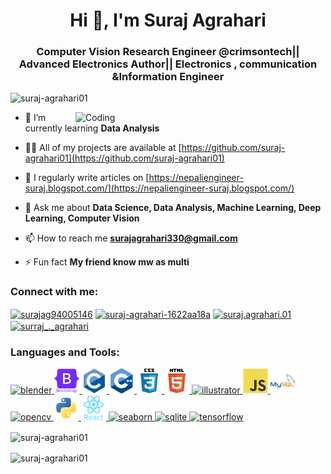 <h1 align="center">Hi 👋, I'm Suraj Agrahari</h1>
<h3 align="center">Computer Vision Research Engineer @crimsontech|| Advanced Electronics Author|| Electronics , communication &Information Engineer</h3>

<p align="left"> <img src="https://komarev.com/ghpvc/?username=suraj-agrahari01&label=Profile%20views&color=0e75b6&style=flat" alt="suraj-agrahari01" /> </p>
<img align="right" alt="Coding" width="400" src="https://static.wixstatic.com/media/150de2_a9eb02ba122448e981e50392dc853f6a~mv2.gif">

- 🌱 I’m currently learning **Data Analysis**

- 👨‍💻 All of my projects are available at [https://github.com/suraj-agrahari01](https://github.com/suraj-agrahari01)

- 📝 I regularly write articles on [https://nepaliengineer-suraj.blogspot.com/](https://nepaliengineer-suraj.blogspot.com/)

- 💬 Ask me about **Data Science, Data Analysis, Machine Learning, Deep Learning, Computer Vision**

- 📫 How to reach me **surajagrahari330@gmail.com**

- ⚡ Fun fact **My friend know mw as multi**

<h3 align="left">Connect with me:</h3>
<p align="left">
<a href="https://twitter.com/surajag94005146" target="blank"><img align="center" src="https://raw.githubusercontent.com/rahuldkjain/github-profile-readme-generator/master/src/images/icons/Social/twitter.svg" alt="surajag94005146" height="30" width="40" /></a>
<a href="https://linkedin.com/in/suraj-agrahari-1622aa18a" target="blank"><img align="center" src="https://raw.githubusercontent.com/rahuldkjain/github-profile-readme-generator/master/src/images/icons/Social/linked-in-alt.svg" alt="suraj-agrahari-1622aa18a" height="30" width="40" /></a>
<a href="https://fb.com/suraj.agrahari.01" target="blank"><img align="center" src="https://raw.githubusercontent.com/rahuldkjain/github-profile-readme-generator/master/src/images/icons/Social/facebook.svg" alt="suraj.agrahari.01" height="30" width="40" /></a>
<a href="https://instagram.com/surraj_._agrahari" target="blank"><img align="center" src="https://raw.githubusercontent.com/rahuldkjain/github-profile-readme-generator/master/src/images/icons/Social/instagram.svg" alt="surraj_._agrahari" height="30" width="40" /></a>
</p>

<h3 align="left">Languages and Tools:</h3>
<p align="left"> <a href="https://www.blender.org/" target="_blank" rel="noreferrer"> <img src="https://download.blender.org/branding/community/blender_community_badge_white.svg" alt="blender" width="40" height="40"/> </a> <a href="https://getbootstrap.com" target="_blank" rel="noreferrer"> <img src="https://raw.githubusercontent.com/devicons/devicon/master/icons/bootstrap/bootstrap-plain-wordmark.svg" alt="bootstrap" width="40" height="40"/> </a> <a href="https://www.cprogramming.com/" target="_blank" rel="noreferrer"> <img src="https://raw.githubusercontent.com/devicons/devicon/master/icons/c/c-original.svg" alt="c" width="40" height="40"/> </a> <a href="https://www.w3schools.com/cpp/" target="_blank" rel="noreferrer"> <img src="https://raw.githubusercontent.com/devicons/devicon/master/icons/cplusplus/cplusplus-original.svg" alt="cplusplus" width="40" height="40"/> </a> <a href="https://www.w3schools.com/css/" target="_blank" rel="noreferrer"> <img src="https://raw.githubusercontent.com/devicons/devicon/master/icons/css3/css3-original-wordmark.svg" alt="css3" width="40" height="40"/> </a> <a href="https://www.w3.org/html/" target="_blank" rel="noreferrer"> <img src="https://raw.githubusercontent.com/devicons/devicon/master/icons/html5/html5-original-wordmark.svg" alt="html5" width="40" height="40"/> </a> <a href="https://www.adobe.com/in/products/illustrator.html" target="_blank" rel="noreferrer"> <img src="https://www.vectorlogo.zone/logos/adobe_illustrator/adobe_illustrator-icon.svg" alt="illustrator" width="40" height="40"/> </a> <a href="https://developer.mozilla.org/en-US/docs/Web/JavaScript" target="_blank" rel="noreferrer"> <img src="https://raw.githubusercontent.com/devicons/devicon/master/icons/javascript/javascript-original.svg" alt="javascript" width="40" height="40"/> </a> <a href="https://www.mysql.com/" target="_blank" rel="noreferrer"> <img src="https://raw.githubusercontent.com/devicons/devicon/master/icons/mysql/mysql-original-wordmark.svg" alt="mysql" width="40" height="40"/> </a> <a href="https://opencv.org/" target="_blank" rel="noreferrer"> <img src="https://www.vectorlogo.zone/logos/opencv/opencv-icon.svg" alt="opencv" width="40" height="40"/> </a> <a href="https://www.python.org" target="_blank" rel="noreferrer"> <img src="https://raw.githubusercontent.com/devicons/devicon/master/icons/python/python-original.svg" alt="python" width="40" height="40"/> </a> <a href="https://reactjs.org/" target="_blank" rel="noreferrer"> <img src="https://raw.githubusercontent.com/devicons/devicon/master/icons/react/react-original-wordmark.svg" alt="react" width="40" height="40"/> </a> <a href="https://seaborn.pydata.org/" target="_blank" rel="noreferrer"> <img src="https://seaborn.pydata.org/_images/logo-mark-lightbg.svg" alt="seaborn" width="40" height="40"/> </a> <a href="https://www.sqlite.org/" target="_blank" rel="noreferrer"> <img src="https://www.vectorlogo.zone/logos/sqlite/sqlite-icon.svg" alt="sqlite" width="40" height="40"/> </a> <a href="https://www.tensorflow.org" target="_blank" rel="noreferrer"> <img src="https://www.vectorlogo.zone/logos/tensorflow/tensorflow-icon.svg" alt="tensorflow" width="40" height="40"/> </a> </p>

<p><img align="center" src="https://github-readme-stats.vercel.app/api/top-langs?username=suraj-agrahari01&show_icons=true&locale=en&layout=compact" alt="suraj-agrahari01" /></p>

<p><img align="center" src="https://github-readme-streak-stats.herokuapp.com/?user=suraj-agrahari01&" alt="suraj-agrahari01" /></p>
